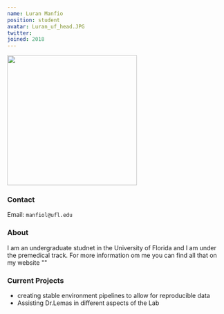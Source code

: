 ```yaml
---
name: Luran Manfio
position: student
avatar: Luran_uf_head.JPG
twitter:
joined: 2018
---
```


<img width="300" src="{{site.baseurl}}/images/people/{{page.avatar}}" data-action="zoom">

### Contact

Email: `manfiol@ufl.edu`<br>

### About

I am an undergraduate studnet in the University of Florida and I am under the premedical track. For more information om me you can find all that on my website ""

### Current Projects

- creating stable environment pipelines to allow for reproducible data 
- Assisting Dr.Lemas in different aspects of the Lab 